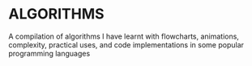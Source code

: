 # ALGORITHMS
A compilation of algorithms I have learnt  with flowcharts, animations, complexity, practical uses, and code implementations in some popular programming languages

